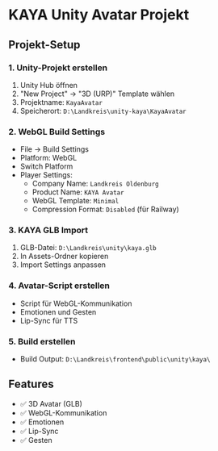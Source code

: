 # KAYA Unity Avatar Projekt

## Projekt-Setup

### 1. Unity-Projekt erstellen
1. Unity Hub öffnen
2. "New Project" → "3D (URP)" Template wählen
3. Projektname: `KayaAvatar`
4. Speicherort: `D:\Landkreis\unity-kaya\KayaAvatar`

### 2. WebGL Build Settings
- File → Build Settings
- Platform: WebGL
- Switch Platform
- Player Settings:
  - Company Name: `Landkreis Oldenburg`
  - Product Name: `KAYA Avatar`
  - WebGL Template: `Minimal`
  - Compression Format: `Disabled` (für Railway)

### 3. KAYA GLB Import
1. GLB-Datei: `D:\Landkreis\unity\kaya.glb`
2. In Assets-Ordner kopieren
3. Import Settings anpassen

### 4. Avatar-Script erstellen
- Script für WebGL-Kommunikation
- Emotionen und Gesten
- Lip-Sync für TTS

### 5. Build erstellen
- Build Output: `D:\Landkreis\frontend\public\unity\kaya\`

## Features
- ✅ 3D Avatar (GLB)
- ✅ WebGL-Kommunikation
- ✅ Emotionen
- ✅ Lip-Sync
- ✅ Gesten
